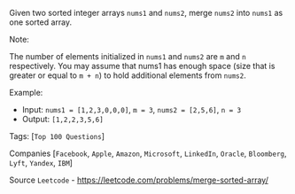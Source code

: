 Given two sorted integer arrays `nums1` and `nums2`, merge `nums2` into `nums1` as one sorted array.

Note:

The number of elements initialized in `nums1` and `nums2` are `m` and `n` respectively.
You may assume that nums1 has enough space (size that is greater or equal to `m + n`) to hold additional elements from `nums2`.

Example:

- Input: `nums1 = [1,2,3,0,0,0]`, `m = 3`, `nums2 = [2,5,6]`, `n = 3`
- Output: `[1,2,2,3,5,6]`

Tags: [`Top 100 Questions`]

Companies [`Facebook`, `Apple`, `Amazon`, `Microsoft`, `LinkedIn`, `Oracle`, `Bloomberg`, `Lyft`, `Yandex`, `IBM`]

Source `Leetcode` - https://leetcode.com/problems/merge-sorted-array/